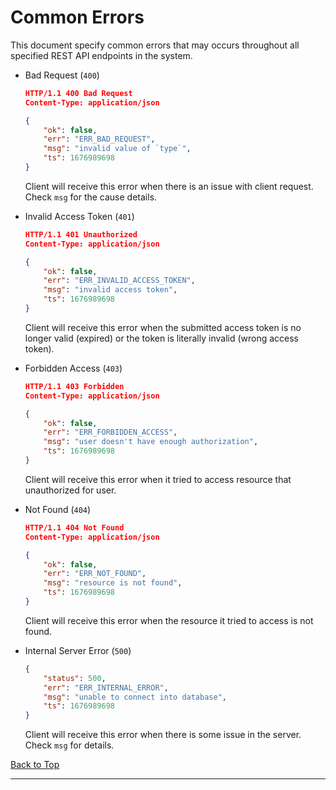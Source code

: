 # Common Errors

This document specify common errors that may occurs throughout all specified REST API endpoints in the system.

- Bad Request (`400`)

    ```json
    HTTP/1.1 400 Bad Request
    Content-Type: application/json

    {
        "ok": false,
        "err": "ERR_BAD_REQUEST",
        "msg": "invalid value of `type`",
        "ts": 1676989698
    }
    ```

    Client will receive this error when there is an issue with client request. Check `msg` for the cause details.

- Invalid Access Token (`401`)

    ```json
    HTTP/1.1 401 Unauthorized
    Content-Type: application/json

    {
        "ok": false,
        "err": "ERR_INVALID_ACCESS_TOKEN",
        "msg": "invalid access token",
        "ts": 1676989698
    }
    ```

    Client will receive this error when the submitted access token is no longer valid (expired) or the token is literally invalid (wrong access token).

- Forbidden Access (`403`)

    ```json
    HTTP/1.1 403 Forbidden
    Content-Type: application/json

    {
        "ok": false,
        "err": "ERR_FORBIDDEN_ACCESS",
        "msg": "user doesn't have enough authorization",
        "ts": 1676989698
    }
    ```

    Client will receive this error when it tried to access resource that unauthorized for user.

- Not Found (`404`)

    ```json
    HTTP/1.1 404 Not Found
    Content-Type: application/json

    {
        "ok": false,
        "err": "ERR_NOT_FOUND",
        "msg": "resource is not found",
        "ts": 1676989698
    }
    ```

    Client will receive this error when the resource it tried to access is not found.

- Internal Server Error (`500`)

    ```json
    {
        "status": 500,
        "err": "ERR_INTERNAL_ERROR",
        "msg": "unable to connect into database",
        "ts": 1676989698
    }
    ```

    Client will receive this error when there is some issue in the server. Check `msg` for details.

[Back to Top](#common-errors)

---